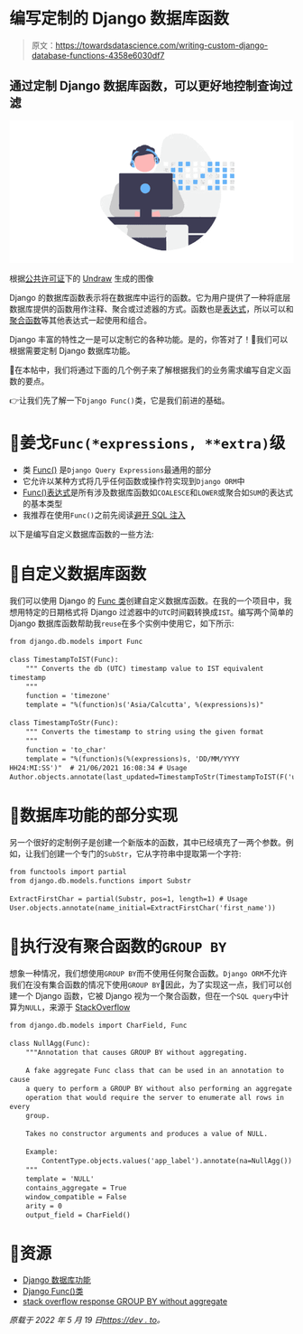 # 编写定制的 Django 数据库函数

> 原文：<https://towardsdatascience.com/writing-custom-django-database-functions-4358e6030df7>

## 通过定制 Django 数据库函数，可以更好地控制查询过滤

![](img/b419ff2ed49ad469b422e151b4bb351c.png)

根据[公共许可证](https://undraw.co/license)下的 [Undraw](https://undraw.co/) 生成的图像

Django 的数据库函数表示将在数据库中运行的函数。它为用户提供了一种将底层数据库提供的函数用作注释、聚合或过滤器的方式。函数也是[表达式](https://docs.djangoproject.com/en/4.0/ref/models/expressions/)，所以可以和[聚合函数](https://docs.djangoproject.com/en/4.0/ref/models/querysets/#aggregation-functions)等其他表达式一起使用和组合。

Django 丰富的特性之一是可以定制它的各种功能。是的，你答对了！🙌我们可以根据需要定制 Django 数据库功能。

📝在本帖中，我们将通过下面的几个例子来了解根据我们的业务需求编写自定义函数的要点。

👉让我们先了解一下`Django Func()`类，它是我们前进的基础。

# 📜姜戈`Func(*expressions, **extra)`级

*   类 [Func()](https://docs.djangoproject.com/en/4.0/ref/models/expressions/#django.db.models.Func) 是`Django Query Expressions`最通用的部分
*   它允许以某种方式将几乎任何函数或操作符实现到`Django ORM`中
*   [Func()表达式](https://docs.djangoproject.com/en/4.0/ref/models/expressions/#django.db.models.Func)是所有涉及数据库函数如`COALESCE`和`LOWER`或聚合如`SUM`的表达式的基本类型
*   我推荐在使用`Func()`之前先阅读[避开 SQL 注入](https://docs.djangoproject.com/en/4.0/ref/models/expressions/#avoiding-sql-injection)

以下是编写自定义数据库函数的一些方法:

# 🔹自定义数据库函数

我们可以使用 Django 的 [Func 类](https://docs.djangoproject.com/en/4.0/ref/models/expressions/#django.db.models.Func)创建自定义数据库函数。在我的一个项目中，我想用特定的日期格式将 Django 过滤器中的`UTC`时间戳转换成`IST`。编写两个简单的 Django 数据库函数帮助我`reuse`在多个实例中使用它，如下所示:

```
from django.db.models import Func

class TimestampToIST(Func):
    """ Converts the db (UTC) timestamp value to IST equivalent timestamp
    """
    function = 'timezone'
    template = "%(function)s('Asia/Calcutta', %(expressions)s)"

class TimestampToStr(Func):
    """ Converts the timestamp to string using the given format
    """
    function = 'to_char'
    template = "%(function)s(%(expressions)s, 'DD/MM/YYYY HH24:MI:SS')"  # 21/06/2021 16:08:34 # Usage
Author.objects.annotate(last_updated=TimestampToStr(TimestampToIST(F('updated_at'))))
```

# 🔹数据库功能的部分实现

另一个很好的定制例子是创建一个新版本的函数，其中已经填充了一两个参数。例如，让我们创建一个专门的`SubStr`，它从字符串中提取第一个字符:

```
from functools import partial
from django.db.models.functions import Substr

ExtractFirstChar = partial(Substr, pos=1, length=1) # Usage
User.objects.annotate(name_initial=ExtractFirstChar('first_name'))
```

# 🔹执行没有聚合函数的`GROUP BY`

想象一种情况，我们想使用`GROUP BY`而不使用任何聚合函数。`Django ORM`不允许我们在没有集合函数的情况下使用`GROUP BY`🤨因此，为了实现这一点，我们可以创建一个 Django 函数，它被 Django 视为一个聚合函数，但在一个`SQL query`中计算为`NULL`，来源于 [StackOverflow](https://stackoverflow.com/a/65066965/9334209)

```
from django.db.models import CharField, Func

class NullAgg(Func):
    """Annotation that causes GROUP BY without aggregating.

    A fake aggregate Func class that can be used in an annotation to cause
    a query to perform a GROUP BY without also performing an aggregate
    operation that would require the server to enumerate all rows in every
    group.

    Takes no constructor arguments and produces a value of NULL.

    Example:
        ContentType.objects.values('app_label').annotate(na=NullAgg())
    """
    template = 'NULL'
    contains_aggregate = True
    window_compatible = False
    arity = 0
    output_field = CharField()
```

# 📑资源

*   [Django 数据库功能](https://docs.djangoproject.com/en/4.0/ref/models/database-functions/)
*   [Django Func()类](https://docs.djangoproject.com/en/4.0/ref/models/expressions/#django.db.models.Func)
*   [stack overflow response GROUP BY without aggregate](https://stackoverflow.com/a/65066965/9334209)

*原载于 2022 年 5 月 19 日*[*https://dev . to*](https://dev.to/idrisrampurawala/writing-custom-django-database-functions-4dmb)*。*